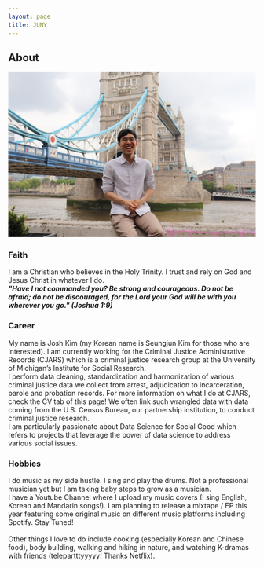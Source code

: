 ```yaml
---
layout: page
title: JUNY
---
```


## About

![Me in London!](/assets/img/IMG_4301.jpg)

### Faith

I am a Christian who believes in the Holy Trinity. I trust and rely on God and Jesus Christ in whatever I do. <br>
***"Have I not commanded you? Be strong and courageous. Do not be afraid; do not be discouraged, for the Lord your God will be with you wherever you go." (Joshua 1:9)***

### Career

My name is Josh Kim (my Korean name is Seungjun Kim for those who are interested). I am currently working for the Criminal Justice Administrative Records (CJARS) which is a criminal justice research group at the University of Michigan’s Institute for Social Research. <br>
I perform data cleaning, standardization and harmonization of various criminal justice data we collect from arrest, adjudication to incarceration, parole and probation records. For more information on what I do at CJARS, check the CV tab of this page! We often link such wrangled data with data coming from the U.S. Census Bureau, our partnership institution, to conduct criminal justice research. <br>
I am particularly passionate about Data Science for Social Good which refers to projects that leverage the power of data science to address various social issues. 

### Hobbies

I do music as my side hustle. I sing and play the drums. Not a professional musician yet but I am taking baby steps to grow as a musician.<br>
I have a Youtube Channel where I upload my music covers (I sing English, Korean and Mandarin songs!). I am planning to release a mixtape / EP this year featuring some original music on different music platforms including Spotify. Stay Tuned! <br><br>
Other things I love to do include cooking (especially Korean and Chinese food), body building, walking and hiking in nature, and watching K-dramas with friends (telepartttyyyyy! Thanks Netflix).































